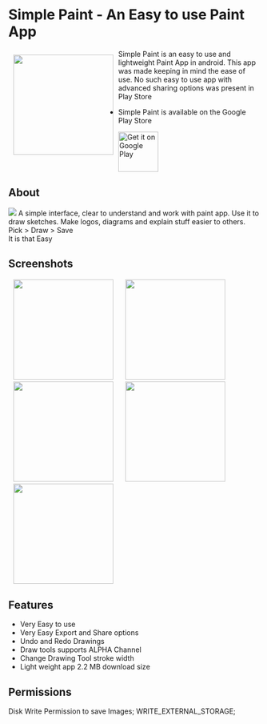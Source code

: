 # Simple Paint - An Easy to use Paint App 

<img src="https://play-lh.googleusercontent.com/Ey5Ls1b1Qz7KMXwKaiZJKsgXeEWIABEdQcKD6WpYwV2BOjgnqPg60gfEiG-w5ypiag=s180-rw" align="left"
width="200" hspace="10" vspace="10">

Simple Paint is an easy to use and lightweight Paint App in android. This app was made keeping in mind the ease of use. No such easy to use app with advanced sharing options was present in Play Store
<br>
<div class="clearfix"></div>

 - Simple Paint is available on the Google Play Store
<p align="left">
<a href="https://play.google.com/store/apps/details?id=com.teamvoyager.myapplication">
    <img alt="Get it on Google Play"
        height="80"
        src="https://play.google.com/intl/en_us/badges/images/generic/en_badge_web_generic.png" />
</a>  
        </p>

## About
<img src="https://play-lh.googleusercontent.com/3Rr50znb9IORoG4z8-H_rZfN3ywbRUA3_ZCm7VoxEZU4KwFZm4HYV8gsZlOJ6TvF-e8=w720-h310-rw">
A simple interface, clear to understand and work with paint app. Use it to draw sketches. Make logos, diagrams and explain stuff easier to others. Pick > Draw > Save
<br>It is that Easy

## Screenshots

<img src="https://play-lh.googleusercontent.com/3JuMe7yw08IGouuHzfm3vMUGgsNoH9B63CAMbH4TEEu5YpSOUAubS_728U4tzQ1nXg=w720-h310-rw"
width="200"
    hspace="10" vspace="1">
<img src="https://play-lh.googleusercontent.com/G8cgeXYbSXHtj_ZHxlwJG6FD9blDPFZh1qLeY9EmGpfXUrPaA8fA--Rnu8ac4vRY0w=w720-h310-rw"
width="200"
    hspace="10" vspace="1">
    <img src="https://play-lh.googleusercontent.com/Z30cMcFyM-P6IcWbpVtqi20y5vYXDO1D3MYT3gh9Hdjwr4OJj0Tj0bD7RA7ZGBdHcA=w720-h310-rw"
width="200"
    hspace="10" vspace="1">
    <img src="https://play-lh.googleusercontent.com/bokdqYzJr0rYUp0t2u5w5TWvSfhmk95Yxcg7zCLUxtr8QYcBO8XAuXsJZrbUCvP2SmZ6=w720-h310-rw"
width="200"
    hspace="10" vspace="1">
    <img src="https://play-lh.googleusercontent.com/_2I_xviVuMm8pajqapyBst5u5kQWjsTvUuMjdkRN_axt3eP6WU7jqca3HyVA29dfcR6s=w720-h310-rw"
width="200"
    hspace="10" vspace="1">

## Features
- Very Easy to use
- Very Easy Export and Share options
- Undo and Redo Drawings
- Draw tools supports ALPHA Channel
- Change Drawing Tool stroke width
- Light weight app 2.2 MB download size


## Permissions
Disk Write Permission to save Images; WRITE_EXTERNAL_STORAGE;




